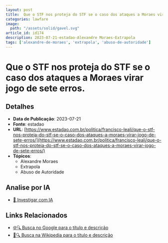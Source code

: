 ```yaml
---
layout: post
title:  Que o STF nos proteja do STF se o caso dos ataques a Moraes virar jogo de sete erros.
categories: lawfare
image: 
  path: "/assets/solid/gavel.svg"
article_id: id174
description: 2023-07-21-estadao-Alexandre Moraes-Extrapola
tags: ['alexandre-de-moraes', 'extrapola', 'abuso-de-autoridade']
---
```


# Que o STF nos proteja do STF se o caso dos ataques a Moraes virar jogo de sete erros.

## Detalhes
- **Data de Publicação**: 2023-07-21
- **Fonte**: estadao
- **URL**: [https://www.estadao.com.br/politica/francisco-leali/que-o-stf-nos-proteja-do-stf-se-o-caso-dos-ataques-a-moraes-virar-jogo-de-sete-erros/](https://www.estadao.com.br/politica/francisco-leali/que-o-stf-nos-proteja-do-stf-se-o-caso-dos-ataques-a-moraes-virar-jogo-de-sete-erros/)
- **Tópicos**:
  - Alexandre Moraes
  - Extrapola
  - Abuso de Autoridade

## Analise por IA
- [🤖 Investigar com IA](https://www.perplexity.ai/search?q=%22not%C3%ADcia%20artigo%20Brasil%22%20Que%20o%20STF%20nos%20proteja%20do%20STF%20se%20o%20caso%20dos%20ataques%20a%20Moraes%20virar%20jogo%20de%20sete%20erros.%20estadao%202023-07-21)

## Links Relacionados
- [🌐🔍 Busca no Google para o título e descrição](https://www.google.com/search?q=%22not%C3%ADcia%20artigo%20Brasil%22%20Que%20o%20STF%20nos%20proteja%20do%20STF%20se%20o%20caso%20dos%20ataques%20a%20Moraes%20virar%20jogo%20de%20sete%20erros.%20estadao%202023-07-21)
- [📖🔍 Busca na Wikipedia para o título e descrição](https://pt.wikipedia.org/w/index.php?search=%22not%C3%ADcia%20artigo%20Brasil%22%20Que%20o%20STF%20nos%20proteja%20do%20STF%20se%20o%20caso%20dos%20ataques%20a%20Moraes%20virar%20jogo%20de%20sete%20erros.%20estadao%202023-07-21)

